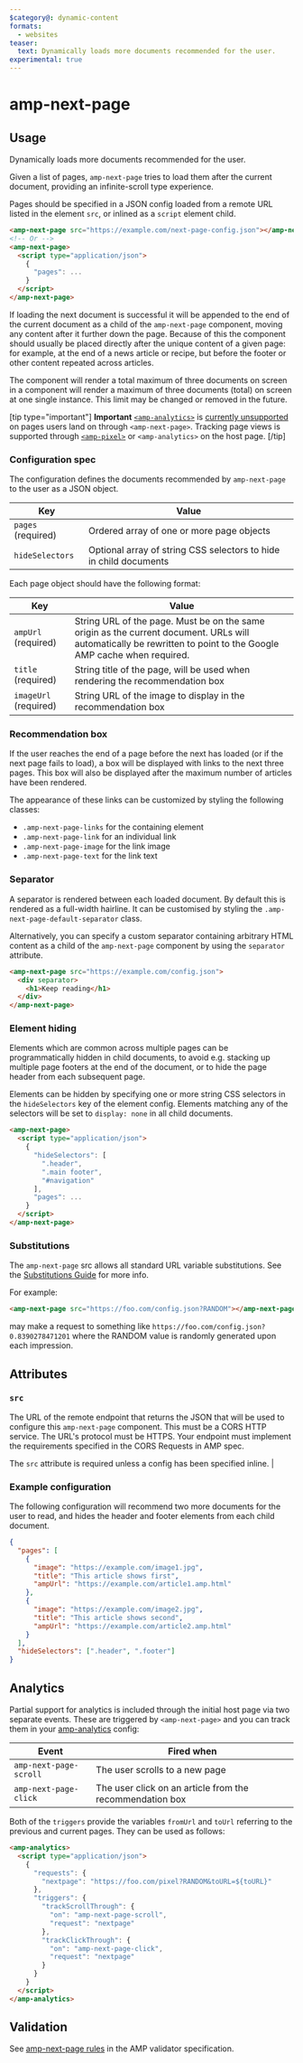 ```yaml
---
$category@: dynamic-content
formats:
  - websites
teaser:
  text: Dynamically loads more documents recommended for the user.
experimental: true
---
```


<!---
Copyright 2018 The AMP HTML Authors. All Rights Reserved.

Licensed under the Apache License, Version 2.0 (the "License");
you may not use this file except in compliance with the License.
You may obtain a copy of the License at

      http://www.apache.org/licenses/LICENSE-2.0

Unless required by applicable law or agreed to in writing, software
distributed under the License is distributed on an "AS-IS" BASIS,
WITHOUT WARRANTIES OR CONDITIONS OF ANY KIND, either express or implied.
See the License for the specific language governing permissions and
limitations under the License.
-->

# amp-next-page

## Usage

Dynamically loads more documents recommended for the user.

Given a list of pages, `amp-next-page` tries to load them after the current
document, providing an infinite-scroll type experience.

Pages should be specified in a JSON config loaded from a remote URL listed in
the element `src`, or inlined as a `script` element child.

```html
<amp-next-page src="https://example.com/next-page-config.json"></amp-next-page>
<!-- Or -->
<amp-next-page>
  <script type="application/json">
    {
      "pages": ...
    }
  </script>
</amp-next-page>
```

If loading the next document is successful it will be appended to the end of
the current document as a child of the `amp-next-page` component, moving any
content after it further down the page. Because of this the component should
usually be placed directly after the unique content of a given page: for
example, at the end of a news article or recipe, but before the footer or
other content repeated across articles.

The component will render a total maximum of three documents on screen in a
component will render a maximum of three documents (total) on screen at one single instance. This limit may be changed or removed in the future.

[tip type="important"]
**Important** [`<amp-analytics>`](../../amp-analytics/amp-analytics.md) is [currently unsupported](https://github.com/ampproject/amphtml/issues/15807) on pages users land on through `<amp-next-page>`.
Tracking page views is supported through [`<amp-pixel>`](../../../builtins/amp-pixel.md) or `<amp-analytics>` on the host page.
[/tip]

### Configuration spec

The configuration defines the documents recommended by `amp-next-page` to
the user as a JSON object.

| Key                | Value                                                             |
| ------------------ | ----------------------------------------------------------------- |
| `pages` (required) | Ordered array of one or more page objects                         |
| `hideSelectors`    | Optional array of string CSS selectors to hide in child documents |

Each page object should have the following format:

| Key                   | Value                                                                                                                                                            |
| --------------------- | ---------------------------------------------------------------------------------------------------------------------------------------------------------------- |
| `ampUrl` (required)   | String URL of the page. Must be on the same origin as the current document. URLs will automatically be rewritten to point to the Google AMP cache when required. |
| `title` (required)    | String title of the page, will be used when rendering the recommendation box                                                                                     |
| `imageUrl` (required) | String URL of the image to display in the recommendation box                                                                                                     |

### Recommendation box

If the user reaches the end of a page before the next has loaded (or if the
next page fails to load), a box will be displayed with links to the next three
pages. This box will also be displayed after the maximum number of articles
have been rendered.

The appearance of these links can be customized by styling the following
classes:

- `.amp-next-page-links` for the containing element
- `.amp-next-page-link` for an individual link
- `.amp-next-page-image` for the link image
- `.amp-next-page-text` for the link text

### Separator

A separator is rendered between each loaded document. By default this is
rendered as a full-width hairline. It can be customised by styling the `.amp-next-page-default-separator` class.

Alternatively, you can specify a custom separator containing arbitrary HTML
content as a child of the `amp-next-page` component by using the `separator`
attribute.

```html
<amp-next-page src="https://example.com/config.json">
  <div separator>
    <h1>Keep reading</h1>
  </div>
</amp-next-page>
```

### Element hiding

Elements which are common across multiple pages can be programmatically
hidden in child documents, to avoid e.g. stacking up multiple page footers at
the end of the document, or to hide the page header from each subsequent page.

Elements can be hidden by specifying one or more string CSS selectors in the
`hideSelectors` key of the element config. Elements matching any of the
selectors will be set to `display: none` in all child documents.

```html
<amp-next-page>
  <script type="application/json">
    {
      "hideSelectors": [
        ".header",
        ".main footer",
        "#navigation"
      ],
      "pages": ...
    }
  </script>
</amp-next-page>
```

### Substitutions

The `amp-next-page` src allows all standard URL variable substitutions. See
the [Substitutions Guide](../../../spec/amp-var-substitutions.md) for more info.

For example:

```html
<amp-next-page src="https://foo.com/config.json?RANDOM"></amp-next-page>
```

may make a request to something like
`https://foo.com/config.json?0.8390278471201` where the RANDOM value is
randomly generated upon each impression.

## Attributes

### `src`

The URL of the remote endpoint that returns the JSON that will be used to
configure this `amp-next-page` component. This must be a CORS HTTP service.
The URL's protocol must be HTTPS. Your endpoint must implement
the requirements specified in the CORS Requests in AMP spec.

The `src` attribute is required unless a config has been specified inline.
|

### Example configuration

The following configuration will recommend two more documents for the user to
read, and hides the header and footer elements from each child document.

```json
{
  "pages": [
    {
      "image": "https://example.com/image1.jpg",
      "title": "This article shows first",
      "ampUrl": "https://example.com/article1.amp.html"
    },
    {
      "image": "https://example.com/image2.jpg",
      "title": "This article shows second",
      "ampUrl": "https://example.com/article2.amp.html"
    }
  ],
  "hideSelectors": [".header", ".footer"]
}
```

## Analytics

Partial support for analytics is included through the initial host page via two separate events. These are triggered by `<amp-next-page>` and you can track them in your [amp-analytics](https://amp.dev/documentation/components/amp-analytics) config:

| Event                  | Fired when                                               |
| ---------------------- | -------------------------------------------------------- |
| `amp-next-page-scroll` | The user scrolls to a new page                           |
| `amp-next-page-click`  | The user click on an article from the recommendation box |

Both of the `triggers` provide the variables `fromUrl` and `toUrl` referring to the previous and current pages. They can be used as follows:

```html
<amp-analytics>
  <script type="application/json">
    {
      "requests": {
        "nextpage": "https://foo.com/pixel?RANDOM&toURL=${toURL}"
      },
      "triggers": {
        "trackScrollThrough": {
          "on": "amp-next-page-scroll",
          "request": "nextpage"
        },
        "trackClickThrough": {
          "on": "amp-next-page-click",
          "request": "nextpage"
        }
      }
    }
  </script>
</amp-analytics>
```

## Validation

See
[amp-next-page rules](https://github.com/ampproject/amphtml/blob/master/extensions/amp-next-page/validator-amp-next-page.protoascii)
in the AMP validator specification.
